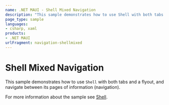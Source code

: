 ```yaml
---
name: .NET MAUI - Shell Mixed Navigation
description: "This sample demonstrates how to use Shell with both tabs and a flyout, and navigate between its pages of information (navigation)."
page_type: sample
languages:
- csharp, xaml
products:
- .NET MAUI
urlFragment: navigation-shellmixed
---
```

# Shell Mixed Navigation

This sample demonstrates how to use `Shell` with both tabs and a flyout, and navigate between its pages of information (navigation).

For more information about the sample see [Shell](https://docs.microsoft.com/en-us/dotnet/maui/fundamentals/shell).